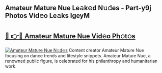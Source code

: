 ## Amateur Mature Nue Le𝚊k𝚎d N𝚞𝚍es - Part-y9j Photos Vid𝚎o Le𝚊ks IgeyM

# <h2><a href="http://fb74c9c.evod.top/?m=Amateur+Mature+Nue">🔗 👉🔴 Amateur Mature Nue Vid𝚎o Ph𝚘t𝚘s</a></h2>

[![Amateur Mature Nue N𝚞d𝚎s](https://i.imgur.com/8V9OHl7.gif)](http://fb74c9c.evod.top/?m=Amateur+Mature+Nue)
Content creator Amateur Mature Nue focusing on dance trends and lifestyle snippets. Amateur Mature Nue, a renowned public figure, is celebrated for his philanthropy and humanitarian work. 
